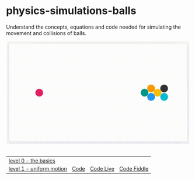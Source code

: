 # physics-simulations-balls

Understand the concepts, equations and code needed for simulating the movement and collisions of balls.

<div align="center"><img src="img/level-6-billiard-example.gif" alt="level-6-billiard-example" width="500"/></div>

<br>

| | | | |
| --- | --- | --- | --- |
| [level 0 - the basics](https://github.com/pitizzzle/physics-simulations-balls/blob/main/level-0-the-basics.md) ||||
| [level 1 - uniform motion](https://github.com/pitizzzle/physics-simulations-balls/blob/main/level-1-uniform-motion.md) | [Code](https://github.com/pitizzzle/physics-simulations-balls/blob/main/code/level-1-uniform-motion.html) | [Code Live](https://pitizzzle.github.io/physics-simulations-balls/code/level-1-uniform-motion.html) | [Code Fiddle](https://jsfiddle.net/pitizzzle/tozgs1c5/2/) |

